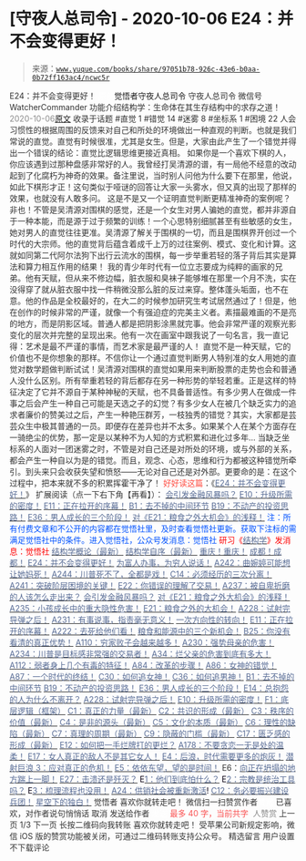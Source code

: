 # [守夜人总司令] - 2020-10-06 E24：并不会变得更好！

> 来源：[`www.yuque.com/books/share/97051b78-926c-43e6-b0aa-0b72ff163ac4/ncwc5r`](https://www.yuque.com/books/share/97051b78-926c-43e6-b0aa-0b72ff163ac4/ncwc5r)

<ne-p id="520f42f3293818f927861ebbd5b15da4_p_0" data-lake-id="520f42f3293818f927861ebbd5b15da4_p_0"><ne-text id="u1f6b3ef2" style="color: rgb(51, 51, 51);">E24：并不会变得更好！</ne-text></ne-p> <ne-p id="12e1cb55094b9359d237822eea6cc3ee" data-lake-id="12e1cb55094b9359d237822eea6cc3ee"><ne-text id="ufe9d619d" ne-fontsize="12" style="color: rgb(255, 255, 255);">原创</ne-text><ne-text id="u3e9d164b" ne-fontsize="14">觉悟者</ne-text><ne-text id="u24fc7025" ne-fontsize="14">守夜人总司令</ne-text></ne-p> <ne-p id="6c301b94d8deb4593201d0a36ffe86ac" data-lake-id="6c301b94d8deb4593201d0a36ffe86ac"><ne-text id="u364d7aa3" ne-fontsize="14" ne-bold="true" style="color: rgb(51, 51, 51);">守夜人总司令</ne-text></ne-p> <ne-p id="1f95fd74bfa2c100ccc1a63f0edb2a8f" data-lake-id="1f95fd74bfa2c100ccc1a63f0edb2a8f"><ne-text id="uc283ca68" ne-fontsize="14" style="color: rgb(51, 51, 51);">微信号</ne-text><ne-text id="u875c4ee5" ne-fontsize="14" style="color: rgb(51, 51, 51);">WatcherCommander</ne-text></ne-p> <ne-p id="67d9ff25c170532ab7810451c72aae70" data-lake-id="67d9ff25c170532ab7810451c72aae70"><ne-text id="u9aa880f0" ne-fontsize="14" style="color: rgb(51, 51, 51);">功能介绍</ne-text><ne-text id="ub88895b9" ne-fontsize="14" style="color: rgb(51, 51, 51);">结构学：生命体在其生存结构中的求存之道！</ne-text></ne-p> <ne-p id="9cb9b05f5fa102c3ffad4d1b65f21120" data-lake-id="9cb9b05f5fa102c3ffad4d1b65f21120"><ne-text id="ud3fad176" style="color: rgb(140, 140, 140);">2020-10-06</ne-text>[<ne-text id="ucd4f5fad" ne-fontsize="14">原文</ne-text>](https://mp.weixin.qq.com/s?__biz=MzAxNDk1NjI2Mw==&mid=2247485808&idx=1&sn=cf4119b1575229f8395be5c5c84af91d&chksm=9b8a2af8acfda3ee68a21e4dc93dd99ef8c9f1d83a3c783117efff23034e32bbb9893936add7&scene=27#wechat_redirect&cpage=128)</ne-p> <ne-p id="bdc78d7f27d8cfd2a4b0cca98d4e909e" data-lake-id="bdc78d7f27d8cfd2a4b0cca98d4e909e"><ne-text id="u49b1a1e9" style="color: rgb(51, 51, 51);">收录于话题</ne-text></ne-p> <ne-p id="729ce9b7f0849a1eb5cfe7e43fcc8bb7" data-lake-id="729ce9b7f0849a1eb5cfe7e43fcc8bb7"><ne-text id="u4eb918e1" style="color: rgb(51, 51, 51);">#直觉 1</ne-text></ne-p> <ne-p id="4427456a32e887647c706a5a5b244686" data-lake-id="4427456a32e887647c706a5a5b244686"><ne-text id="u3cd8aeb8" style="color: rgb(51, 51, 51);">#错觉 14</ne-text></ne-p> <ne-p id="3b39951319716f961526e5adf0f9a1c7" data-lake-id="3b39951319716f961526e5adf0f9a1c7"><ne-text id="ub9ba0e3c" style="color: rgb(51, 51, 51);">#迷雾 8</ne-text></ne-p> <ne-p id="f46f3751878777a365b6b06de193994a" data-lake-id="f46f3751878777a365b6b06de193994a"><ne-text id="uaf4320e3" style="color: rgb(51, 51, 51);">#坐标系 1</ne-text></ne-p> <ne-p id="e5d7bb7f780a76aff15760d7b7437903" data-lake-id="e5d7bb7f780a76aff15760d7b7437903"><ne-text id="u92aa5279" style="color: rgb(51, 51, 51);">#困境 22</ne-text></ne-p> <ne-p id="54b9bd4913628ecd7867e2b5e5f53004" data-lake-id="54b9bd4913628ecd7867e2b5e5f53004"><ne-text id="u32db3fc0" style="color: rgb(51, 51, 51);">人会习惯性的根据周围的反馈来对自己和所处的环境做出一种直观的判断。也就是我们常说的直觉。直觉有时候很准，尤其是女生。但是，大家由此产生了一个错觉并得出一个错误的结论：直觉比逻辑思维更接近真相。</ne-text></ne-p> <ne-p id="caace9621f02ea39e1bb7aa39318842e" data-lake-id="caace9621f02ea39e1bb7aa39318842e"><ne-text id="u6afa4694" style="color: rgb(51, 51, 51);">如果你是一个喜欢下棋的人，你应该遇到过那种盘感非常好的人。我曾经打吴清源的谱，有一局他不经意的改动起到了化腐朽为神奇的效果。备注里说，当时别人问他为什么要下在那里，他说，如此下棋形才正！这句类似于哑谜的回答让大家一头雾水，但又真的出现了那样的效果，也就没有人敢多问。</ne-text></ne-p> <ne-p id="60615863e38a32b9cc4b9cb69acd4936" data-lake-id="60615863e38a32b9cc4b9cb69acd4936"><ne-text id="u793864b5" style="color: rgb(51, 51, 51);">这是不是又一个证明直觉判断更精准神奇的案例呢？非也！不管是吴清源对围棋的感觉，还是一个女生对男人骗她的直觉，都并非源自于一种本能，而是源于过于频繁的训练！一个心思特别细腻甚至有些敏感的女生，她对男人的直觉往往更准。吴清源了解关于围棋的一切，而且是围棋界开创过一个时代的大宗师。他的直觉背后蕴含着成千上万的过往案例、模式、变化和计算。这就如同第二代阿尔法狗下出行云流水的围棋，每一步举重若轻的落子背后其实是算法和算力相互作用的结果！</ne-text></ne-p> <ne-p id="b1bd778f2f341c34928461389a2991ab" data-lake-id="b1bd778f2f341c34928461389a2991ab"><ne-text id="u134be67b" style="color: rgb(51, 51, 51);">我的青少年时代有一位立志要成为纯粹的画家的兄弟。他有天赋，但从来不修边幅，脏衣服和臭袜子能够堆在那里一个月不洗，实在没得穿了就从脏衣服中找一件稍微没那么脏的反过来穿。整体蓬头垢面，也不在意。他的作品是全校最好的，在大二的时候参加研究生考试居然通过了！但是，他在创作的时候非常的严谨，就像一个有强迫症的完美主义者。素描最难画的不是亮的地方，而是阴影区域。普通人都是把阴影涂黑就完事。他会非常严谨的观察光影变化的层次并完整的呈现出来。他有一次在画室中跟我说了一句名言，我一直记得：艺术是最不严谨的事情，而艺术家是最严谨的人！</ne-text></ne-p> <ne-p id="9c1c0ef24550248ab1a2671dae9f8e35" data-lake-id="9c1c0ef24550248ab1a2671dae9f8e35"><ne-text id="ub6ba6ab9" style="color: rgb(51, 51, 51);">直觉不是一种天赋，它的价值也不是你想象的那样。不信你让一个通过直觉判断男人特别准的女人用她的直觉对数学题做判断试试！吴清源对围棋的直觉如果用来判断股票的走势也会和普通人没什么区别。所有举重若轻的背后都存在另一种形势的举轻若重。正是这样的特征决定了它并不源自于某种神秘的天赋，也不具备普适性。有多少男人在做成一件事之后会产生一种自己可能是天选之子的幻觉？有多少女人在被几个缺乏实力的追求者廉价的赞美过之后，产生一种艳压群芳，一枝独秀的错觉？其实，大家都是芸芸众生中极其普通的一员。即便存在差异也并不太多。如果某个人在某个方面存在一骑绝尘的优势，那一定是以某种不为人知的方式积累和进化过多年…</ne-text></ne-p> <ne-p id="1a1e88462b870ee7119836e6fa42497a" data-lake-id="1a1e88462b870ee7119836e6fa42497a"><ne-text id="u1c364643" ne-bold="true" style="color: rgb(51, 51, 51);">当缺乏坐标系的人面对一团迷雾之时，不管是对自己还是对所处的环境，或与外部的关系，都会产生一种自以为是的错觉。而且，观念、心态，思维和行为都被这种错觉所牵引。到头来只会收获失望和愤怒——无论对自己还是对外部。更要命的是：在这个过程中，把本来就不多的积累挥霍干净了！</ne-text></ne-p> <ne-p id="86d87ed54cc76b6167692a9692c96bb9" data-lake-id="86d87ed54cc76b6167692a9692c96bb9"><ne-text id="ue8f0d36d" style="color: rgb(255, 76, 65);">好好读这篇</ne-text><ne-text id="ub634b44e" style="color: rgb(51, 51, 51);">：《</ne-text>[<ne-text id="u9f157d9a" style="color: rgb(87, 107, 149);">E24：并不会变得更好！</ne-text>](http://mp.weixin.qq.com/s?__biz=MzIzMDYwOTM0Mg==&mid=2247484582&idx=1&sn=3333290721eb0242b03b044bd7072b0b&chksm=e8b19c77dfc615615478711d39d1fc6d54768ee842ad2f669dd130815cca5b90ec2e964b1791&scene=21#wechat_redirect)<ne-text id="u1f58fb47" style="color: rgb(51, 51, 51);">》</ne-text></ne-p> <ne-p id="545c8652e6852b0ec8cb7b654d704937" data-lake-id="545c8652e6852b0ec8cb7b654d704937"><ne-text id="u916998ed" style="color: rgb(53, 53, 53);">扩展阅读（</ne-text><ne-text id="u0d541dfb" ne-bold="true" style="color: rgb(53, 53, 53);">点一下右下角【再看】</ne-text><ne-text id="u5ab5d3fc" style="color: rgb(53, 53, 53);">）：</ne-text></ne-p> <ne-p id="463d92c0cf92d5765e19dd0fcfb2b957" data-lake-id="463d92c0cf92d5765e19dd0fcfb2b957">[<ne-text id="u8f2591be" style="color: rgb(87, 107, 149);">会引发金融风暴吗？</ne-text>](http://mp.weixin.qq.com/s?__biz=MzIzMDYwOTM0Mg==&mid=2247484522&idx=1&sn=2c70396adcb6dc54df34052ca924aac5&chksm=e8b19cbbdfc615ad03c4de063af6eb3dcd8af5e3b20e71438206304d6b44ad150fc6d8b8e9ff&scene=21#wechat_redirect)</ne-p> <ne-p id="1170146f7ef65a24731b8fbf6f7ddf9f" data-lake-id="1170146f7ef65a24731b8fbf6f7ddf9f">[<ne-text id="u5875047d" style="color: rgb(87, 107, 149);">E10：升级所需的密度！</ne-text>](http://mp.weixin.qq.com/s?__biz=MzAxNDk1NjI2Mw==&mid=2247485337&idx=1&sn=e93780b3d10de5b467e71f326eb12838&chksm=9b8a2411acfdad07d858079223ba3eda77fe88caa8d769030eb67c15f5511fab584f8d1244ca&scene=21#wechat_redirect)</ne-p> <ne-p id="a623539e03a02f0d18e58802869bc1c7" data-lake-id="a623539e03a02f0d18e58802869bc1c7">[<ne-text id="ue82a3efb" style="color: rgb(87, 107, 149);">E11：正在拉开的序幕！</ne-text>](http://mp.weixin.qq.com/s?__biz=MzIzMDYwOTM0Mg==&mid=2247484429&idx=1&sn=279d506a3227b5ce32b3f748030b6d85&chksm=e8b19cdcdfc615cab4d71852335bf289a6cd64cec0767a6a6d5f94037774b63e03b7b0ee08d1&scene=21#wechat_redirect)</ne-p> <ne-p id="2e7272b9e1b3dce2bc1048d24919f155" data-lake-id="2e7272b9e1b3dce2bc1048d24919f155">[<ne-text id="uc7c407fe" ne-fontsize="13" style="color: rgb(87, 107, 149);">B1：去不掉的中间环节</ne-text>](http://mp.weixin.qq.com/s?__biz=MzIzMDYwOTM0Mg==&mid=2247483903&idx=1&sn=e8a21cb816d6a27d869f81463805a208&chksm=e8b1992edfc610380f54d91f9acc9844820c77ce8a5bcedb4f36372c406647f45fd2514a6a77&scene=21#wechat_redirect)</ne-p> <ne-p id="c709d863db81b6453dd08957192a2095" data-lake-id="c709d863db81b6453dd08957192a2095">[<ne-text id="u4027dd7e" ne-fontsize="13" style="color: rgb(87, 107, 149);">B19：不动产的投资思路！</ne-text>](http://mp.weixin.qq.com/s?__biz=MzIzMDYwOTM0Mg==&mid=2247484069&idx=1&sn=a13a6e590a21b27fd1356718b3a2dcd3&chksm=e8b19a74dfc613622b23c7233732cbb1d499c75f9b7ac3047cdeaee3a34eeae7d3b4871429f1&scene=21#wechat_redirect)</ne-p> <ne-p id="ef6b00886676aafde32de1f0a35d03d2" data-lake-id="ef6b00886676aafde32de1f0a35d03d2">[<ne-text id="u42badcfa" ne-fontsize="13" style="color: rgb(87, 107, 149);">E36：男人成长的三个阶段！</ne-text>](http://mp.weixin.qq.com/s?__biz=MzIzMDYwOTM0Mg==&mid=2247484322&idx=1&sn=c300d9466951d36645128c5167ca5934&chksm=e8b19b73dfc61265dde1bb437a9945db0c1d9c7fe1cbffe1feec995c9dde8a6eb99272dc86a9&scene=21#wechat_redirect)</ne-p> <ne-p id="cf8fb70dbae9be8a3d541b35f08d9668" data-lake-id="cf8fb70dbae9be8a3d541b35f08d9668">[<ne-text id="u9a0e0939" style="color: rgb(87, 107, 149);">对《E21：粮食之外大机会》的浅释！</ne-text>](http://mp.weixin.qq.com/s?__biz=MzIzMDYwOTM0Mg==&mid=2247484490&idx=1&sn=d6b0ba80383d73c2bfb33dd61bad8d51&chksm=e8b19c9bdfc6158d73d9235a78c2973b21668eebd350c2f32979b7c00cbf60772ad297245654&scene=21#wechat_redirect)</ne-p> <ne-p id="1d35447ac9aa7427214a816a77dffbc2" data-lake-id="1d35447ac9aa7427214a816a77dffbc2"><ne-text id="u4267c71b" ne-fontsize="13" ne-bold="true" style="color: rgb(0, 82, 255);">注：所有付费文章和不公开的内容都在觉悟社里，及时查看觉悟社更新。获取下注标的需满足觉悟社中的条件。进入觉悟社，公众号发消息：觉悟社</ne-text></ne-p> <ne-p id="7c03a2db166969faf05ea87834b05061" data-lake-id="7c03a2db166969faf05ea87834b05061"><ne-text id="u1de38d04" ne-fontsize="13" style="color: rgb(255, 0, 0);">研习《</ne-text>[<ne-text id="u0abd1930" ne-fontsize="13" style="color: rgb(87, 107, 149);">结构学</ne-text>](https://mp.weixin.qq.com/mp/appmsgalbum?action=getalbum&album_id=1318317199878225920&__biz=MzAxNDk1NjI2Mw==#wechat_redirect)<ne-text id="u26cfe300" ne-fontsize="13" style="color: rgb(255, 0, 0);">》发消息</ne-text><ne-text id="u9be60672" ne-fontsize="13" ne-bold="true" style="color: rgb(255, 0, 0);">：觉悟社</ne-text></ne-p>  <ne-p id="01986201f145427af4d267fa2a3d8cd7" data-lake-id="01986201f145427af4d267fa2a3d8cd7"><ne-card data-card-name="image" data-card-type="inline" id="r08VQ" ne-fontsize="13" data-event-boundary="card" style="color: rgb(53, 53, 53);"><ne-p id="5d9845239eb6875f53107948c6486d8c" data-lake-id="5d9845239eb6875f53107948c6486d8c">[<ne-text id="u1dc82178" ne-fontsize="13" style="color: rgb(87, 107, 149);">结构学概论（最新）</ne-text>](http://mp.weixin.qq.com/s?__biz=MzAxNDk1NjI2Mw==&mid=2247485167&idx=1&sn=d5e962eff4a8e9770c83bc87d19d07f3&chksm=9b8a2567acfdac7154f7a62996dca874e5d186b44f3d120dcb633760318788c42d304e325313&scene=21#wechat_redirect)</ne-p> <ne-p id="89567cb7b0191b5efa4811b92387c1fe" data-lake-id="89567cb7b0191b5efa4811b92387c1fe">[<ne-text id="u35115f3d" ne-fontsize="13" style="color: rgb(87, 107, 149);">结构学自序（最新）</ne-text>](http://mp.weixin.qq.com/s?__biz=MzAxNDk1NjI2Mw==&mid=2247485327&idx=1&sn=5a8c9a6499c84e1c3129ca7cb41e0ac7&chksm=9b8a2407acfdad112471c12c6b86e4e914116dbb6d6588fa726a72e0aafa01d9c1b9fd24a738&scene=21#wechat_redirect)</ne-p> <ne-p id="d5b779b827c4f09b78ab0ebe011a1bc1" data-lake-id="d5b779b827c4f09b78ab0ebe011a1bc1">[<ne-text id="uf72b3e0b" ne-fontsize="13" style="color: rgb(87, 107, 149);">重庆！重庆！</ne-text>](http://mp.weixin.qq.com/s?__biz=MzAxNDk1NjI2Mw==&mid=2247485354&idx=1&sn=331128611c478feede60317e963239a5&chksm=9b8a2422acfdad3448a9bcc0f9745f4367028e8a9b0a307f7c01c2690c398560a4be5e43492c&scene=21#wechat_redirect)</ne-p> <ne-p id="540c61835d2b5641938e438d534bb95f" data-lake-id="540c61835d2b5641938e438d534bb95f">[<ne-text id="u8c7b9abd" ne-fontsize="13" style="color: rgb(87, 107, 149);">成都！成都！</ne-text>](http://mp.weixin.qq.com/s?__biz=MzIzMDYwOTM0Mg==&mid=2247484576&idx=1&sn=432e1df31f0735f0c93636776e97a859&chksm=e8b19c71dfc615671c9204af66bb0ffdb622fb2545b0387734a662feaa8e8be57d3063f59c5a&scene=21#wechat_redirect)</ne-p> <ne-p id="cd708be748ca89ec7ba9e17e659773de" data-lake-id="cd708be748ca89ec7ba9e17e659773de">[<ne-text id="ud4bb0c80" ne-fontsize="13" style="color: rgb(87, 107, 149);">E24：并不会变得更好！</ne-text>](http://mp.weixin.qq.com/s?__biz=MzIzMDYwOTM0Mg==&mid=2247484582&idx=1&sn=3333290721eb0242b03b044bd7072b0b&chksm=e8b19c77dfc615615478711d39d1fc6d54768ee842ad2f669dd130815cca5b90ec2e964b1791&scene=21#wechat_redirect)</ne-p> <ne-p id="91b1a12aa49423b55b501d29531378fe" data-lake-id="91b1a12aa49423b55b501d29531378fe">[<ne-text id="u847a601f" ne-fontsize="13" style="color: rgb(87, 107, 149);">为富人办事，为穷人说话！</ne-text>](http://mp.weixin.qq.com/s?__biz=MzIzMDYwOTM0Mg==&mid=2247484462&idx=1&sn=195ebab17907fba73c69ae7a11bc40ad&chksm=e8b19cffdfc615e9b2f88327d492813afa3656859f4d67a6d831ac1cf684a54b760a8b8edcd6&scene=21#wechat_redirect)</ne-p> <ne-p id="3bf34bbc3d2b5d15ce4d2575a62d94b4" data-lake-id="3bf34bbc3d2b5d15ce4d2575a62d94b4">[<ne-text id="u7a1ab95e" ne-fontsize="13" style="color: rgb(87, 107, 149);">A242：曲婉婷可能想让她妈死！</ne-text>](http://mp.weixin.qq.com/s?__biz=MzAxNDk1NjI2Mw==&mid=2247485739&idx=1&sn=f4480ca00c2c4279952d706a5b972644&chksm=9b8a2aa3acfda3b53daaef53d36e4135f511f9b6b6e5f8dcb3343fd98456f35783d8e5a86250&scene=21#wechat_redirect)</ne-p> <ne-p id="64cf960c357485c44e616092abd83289" data-lake-id="64cf960c357485c44e616092abd83289">[<ne-text id="u578e3e3f" ne-fontsize="13" style="color: rgb(87, 107, 149);">A244：川普死不了，全都是戏！</ne-text>](http://mp.weixin.qq.com/s?__biz=MzAxNDk1NjI2Mw==&mid=2247485760&idx=1&sn=6cd73cb6d2bcecb05748f25ebc9e028e&chksm=9b8a2ac8acfda3de495d352796bcb7836d47710a9ad9e080833ef7c62c9190debd917cef7283&scene=21#wechat_redirect)</ne-p> <ne-p id="b641e08a79c5516f2bdb8775cea5b756" data-lake-id="b641e08a79c5516f2bdb8775cea5b756">[<ne-text id="u59e3d526" ne-fontsize="13" style="color: rgb(87, 107, 149);">C14：必须经历的三次分离！</ne-text>](http://mp.weixin.qq.com/s?__biz=MzIzMDYwOTM0Mg==&mid=2247484570&idx=1&sn=8b703e78588f205a2d30ed92965ca02b&chksm=e8b19c4bdfc6155d0c23c600f072529d99023d0ea49f5e7364a1112f6ac9ff3285c0e7ef7ccb&scene=21#wechat_redirect)</ne-p> <ne-p id="9dfa0600b376d79159ee92b68621107e" data-lake-id="9dfa0600b376d79159ee92b68621107e">[<ne-text id="u466e121f" ne-fontsize="13" style="color: rgb(87, 107, 149);">A241：突破阶层困境的关键！</ne-text>](http://mp.weixin.qq.com/s?__biz=MzIzMDYwOTM0Mg==&mid=2247484564&idx=1&sn=f0b315ebde4f1c2c51c1bbf64135afe2&chksm=e8b19c45dfc615533e9189fa534978b92703b307868f9a2377305229616ea6d5b8ff31a5d434&scene=21#wechat_redirect)</ne-p> <ne-p id="de4bc645dbed2cc41682793a59e8289f" data-lake-id="de4bc645dbed2cc41682793a59e8289f">[<ne-text id="ud2157599" ne-fontsize="13" style="color: rgb(87, 107, 149);">E22：你错误的理解了交易！</ne-text>](http://mp.weixin.qq.com/s?__biz=MzIzMDYwOTM0Mg==&mid=2247484534&idx=1&sn=4da3b80744c11ff93a064a7a2d4b7c06&chksm=e8b19ca7dfc615b18eaa929a98f58a9ff6f4b63436cfa078a3157f29d854f17c571baf2de47d&scene=21#wechat_redirect)</ne-p> <ne-p id="83c4e2a66f2f2234075859b7cb420d36" data-lake-id="83c4e2a66f2f2234075859b7cb420d36">[<ne-text id="uebdc6532" ne-fontsize="13" style="color: rgb(87, 107, 149);">A237：被自卑折磨的人该怎么走出来？</ne-text>](http://mp.weixin.qq.com/s?__biz=MzIzMDYwOTM0Mg==&mid=2247484529&idx=1&sn=5cda6fa381314ad6f7a35ab99e1371eb&chksm=e8b19ca0dfc615b689e2d9bb82ff6a52ad758063a1994d668cd4b86d62f7eb69d75dcf203381&scene=21#wechat_redirect)</ne-p> <ne-p id="a68db5ece697868feeb828fc9d60feb4" data-lake-id="a68db5ece697868feeb828fc9d60feb4">[<ne-text id="u5d4ba829" ne-fontsize="13" style="color: rgb(87, 107, 149);">会引发金融风暴吗？</ne-text>](http://mp.weixin.qq.com/s?__biz=MzIzMDYwOTM0Mg==&mid=2247484522&idx=1&sn=2c70396adcb6dc54df34052ca924aac5&chksm=e8b19cbbdfc615ad03c4de063af6eb3dcd8af5e3b20e71438206304d6b44ad150fc6d8b8e9ff&scene=21#wechat_redirect)</ne-p> <ne-p id="94843b4b269b7844c0d1f202d21cdd1d" data-lake-id="94843b4b269b7844c0d1f202d21cdd1d">[<ne-text id="uc29e8001" ne-fontsize="13" style="color: rgb(87, 107, 149);">对《E21：粮食之外大机会》的浅释！</ne-text>](http://mp.weixin.qq.com/s?__biz=MzIzMDYwOTM0Mg==&mid=2247484490&idx=1&sn=d6b0ba80383d73c2bfb33dd61bad8d51&chksm=e8b19c9bdfc6158d73d9235a78c2973b21668eebd350c2f32979b7c00cbf60772ad297245654&scene=21#wechat_redirect)</ne-p> <ne-p id="940feea22cce5484349fc02727b34ea5" data-lake-id="940feea22cce5484349fc02727b34ea5">[<ne-text id="u76c43196" ne-fontsize="13" style="color: rgb(87, 107, 149);">A235：小孩成长中的重大隐性危害！</ne-text>](http://mp.weixin.qq.com/s?__biz=MzIzMDYwOTM0Mg==&mid=2247484498&idx=1&sn=29d5df90e1621a833a1b091917d398c5&chksm=e8b19c83dfc61595ea43aa681ecf86e291392deeec080e32ab21cbacdd044c99e0d9ba86591e&scene=21#wechat_redirect)</ne-p> <ne-p id="c2da68b7232517ef50b2f3506776fcc9" data-lake-id="c2da68b7232517ef50b2f3506776fcc9">[<ne-text id="u3644cffb" ne-fontsize="13" style="color: rgb(87, 107, 149);">E21：粮食之外的大机会！</ne-text>](http://mp.weixin.qq.com/s?__biz=MzIzMDYwOTM0Mg==&mid=2247484467&idx=1&sn=3e55978f301000a127810e175ff62431&chksm=e8b19ce2dfc615f43cf8c3132fde8ff0b62438e3f2c48fc87d1e74e56cf796e6a81cbf6095d1&scene=21#wechat_redirect)</ne-p> <ne-p id="5b9fcefb32027efd51b0beb4945a18d1" data-lake-id="5b9fcefb32027efd51b0beb4945a18d1">[<ne-text id="ua5695713" ne-fontsize="13" style="color: rgb(87, 107, 149);">A228：试射完导弹之后！</ne-text>](http://mp.weixin.qq.com/s?__biz=MzIzMDYwOTM0Mg==&mid=2247484457&idx=1&sn=df8df33971702f91b753ae45f52d165d&chksm=e8b19cf8dfc615ee367c487e82b8450dd723dd5255b789337b8bde92a1f8405e3d71269f34ae&scene=21#wechat_redirect)</ne-p> <ne-p id="bd0a0afff39be2f247e4e8b36f17dd89" data-lake-id="bd0a0afff39be2f247e4e8b36f17dd89">[<ne-text id="u07b26ddd" ne-fontsize="13" style="color: rgb(87, 107, 149);">A231：有事说事，指责毫无意义！</ne-text>](http://mp.weixin.qq.com/s?__biz=MzIzMDYwOTM0Mg==&mid=2247484483&idx=1&sn=563e29b04d986b855a5c3cad9a064195&chksm=e8b19c92dfc6158480ab4ccc35756962aa5bbb1200e677347ada97e165eb500fd0dccb464278&scene=21#wechat_redirect)</ne-p> <ne-p id="fd94e574e47dfee985aadcfd7d32dd44" data-lake-id="fd94e574e47dfee985aadcfd7d32dd44">[<ne-text id="u19aff812" ne-fontsize="13" style="color: rgb(87, 107, 149);">一次方向性的转向！</ne-text>](http://mp.weixin.qq.com/s?__biz=MzIzMDYwOTM0Mg==&mid=2247484426&idx=1&sn=430ba9a2f1537848dc2ca35f44877633&chksm=e8b19cdbdfc615cdf516be63ce9647608d13cfc5edb93e248227b651264b71a4c3ef40af6469&scene=21#wechat_redirect)</ne-p> <ne-p id="412acdcf178bc33af97ca8039d3caff7" data-lake-id="412acdcf178bc33af97ca8039d3caff7">[<ne-text id="ua7394edb" ne-fontsize="13" style="color: rgb(87, 107, 149);">E11：正在拉开的序幕！</ne-text>](http://mp.weixin.qq.com/s?__biz=MzIzMDYwOTM0Mg==&mid=2247484429&idx=1&sn=279d506a3227b5ce32b3f748030b6d85&chksm=e8b19cdcdfc615cab4d71852335bf289a6cd64cec0767a6a6d5f94037774b63e03b7b0ee08d1&scene=21#wechat_redirect)</ne-p> <ne-p id="34091e94eb0442893c924742e7276257" data-lake-id="34091e94eb0442893c924742e7276257">[<ne-text id="u2e3592fb" ne-fontsize="13" style="color: rgb(87, 107, 149);">A222：去死给他们看！</ne-text>](http://mp.weixin.qq.com/s?__biz=MzIzMDYwOTM0Mg==&mid=2247484441&idx=1&sn=1615709251d7bb034c73ecce3e4c14c5&chksm=e8b19cc8dfc615ded11c69f5d87f331891afe58bb6a1ac4d18908e7056fdc2ca7deb28a02ffa&scene=21#wechat_redirect)</ne-p> <ne-p id="807926fa8ea1a59a5d30431db446db6a" data-lake-id="807926fa8ea1a59a5d30431db446db6a">[<ne-text id="u22086181" ne-fontsize="13" style="color: rgb(87, 107, 149);">粮食和能源中的三个新机会！</ne-text>](http://mp.weixin.qq.com/s?__biz=MzIzMDYwOTM0Mg==&mid=2247484415&idx=1&sn=ef3626b963e5b45dec87912463a8603e&chksm=e8b19b2edfc6123828d2919701fcc05f05fc035bc55ce0c6e8440475b4884683c024235823db&scene=21#wechat_redirect)</ne-p> <ne-p id="c635a4306ebcf516648d28d130d96015" data-lake-id="c635a4306ebcf516648d28d130d96015">[<ne-text id="uae4b7ae6" ne-fontsize="13" style="color: rgb(87, 107, 149);">B25：你没有看清的真正优势！</ne-text>](http://mp.weixin.qq.com/s?__biz=MzIzMDYwOTM0Mg==&mid=2247484397&idx=1&sn=27132ec1912c70e752f7869429505a80&chksm=e8b19b3cdfc6122a7731db9eb66341a9909e9d973b25a6e228a62e7f360c1f0eff906591ed04&scene=21#wechat_redirect)</ne-p> <ne-p id="435578c3ab9203783ac3f96400ba9257" data-lake-id="435578c3ab9203783ac3f96400ba9257">[<ne-text id="ud2bbf54e" ne-fontsize="13" style="color: rgb(87, 107, 149);">A110：穷家败子会越来越多！</ne-text>](http://mp.weixin.qq.com/s?__biz=MzAxNDk1NjI2Mw==&mid=2247484897&idx=1&sn=84e1c8a85eb385c04f400095d47d55eb&chksm=9b8a2669acfdaf7f7a431a12c057023ae123aaa855b0f9d48a98c21eae27788632beb60765c9&scene=21#wechat_redirect)</ne-p> <ne-p id="86e1272a7170a62a79201599fad9a7a0" data-lake-id="86e1272a7170a62a79201599fad9a7a0">[<ne-text id="u5e4107d3" ne-fontsize="13" style="color: rgb(87, 107, 149);">A230：强势母亲的危害！</ne-text>](http://mp.weixin.qq.com/s?__biz=MzAxNDk1NjI2Mw==&mid=2247485580&idx=1&sn=2cc3edbadc35fe694b34e553e609e93f&chksm=9b8a2b04acfda21277dcce494459ecb73b606a954a7e020e03498408591b33bead008575f0f7&scene=21#wechat_redirect)</ne-p> <ne-p id="a662b6210be1553f7b56f4eca962ebbb" data-lake-id="a662b6210be1553f7b56f4eca962ebbb">[<ne-text id="u6bb23ad9" ne-fontsize="13" style="color: rgb(87, 107, 149);">A234：川普是目标感非常强的交易者！</ne-text>](http://mp.weixin.qq.com/s?__biz=MzAxNDk1NjI2Mw==&mid=2247485608&idx=1&sn=057b67c8598ed8c182cbd27b048bb43a&chksm=9b8a2b20acfda2364c5788396766d79261e91c64949349d9a398b69e85f64dcbf357125dc14b&scene=21#wechat_redirect)</ne-p> <ne-p id="e518b75ffe50f6d42ebf9936f8526d25" data-lake-id="e518b75ffe50f6d42ebf9936f8526d25">[<ne-text id="u7851047c" ne-fontsize="13" style="color: rgb(87, 107, 149);">A34：烂父亲的危害到底有多大！</ne-text>](http://mp.weixin.qq.com/s?__biz=MzIzMDYwOTM0Mg==&mid=2247483986&idx=1&sn=984fbf5e696f7a3f34f25dcf93037cea&chksm=e8b19a83dfc61395d629a54503920505c42a73a62b9e72308ed4ea0d66c509ca66a1a3138ea5&scene=21#wechat_redirect)</ne-p> <ne-p id="6eb26093cf2666314b26ec979992c0e1" data-lake-id="6eb26093cf2666314b26ec979992c0e1">[<ne-text id="u2b56fa3a" ne-fontsize="13" style="color: rgb(87, 107, 149);">A112：弱者身上几个有毒的特征！</ne-text>](http://mp.weixin.qq.com/s?__biz=MzAxNDk1NjI2Mw==&mid=2247484903&idx=1&sn=609b7c81f10207eea8bcccbe35aa61b6&chksm=9b8a266facfdaf790a328ee9eca9d05f95ce939b69b2e4c1fcaacd63470bd79c44d03caeb00c&scene=21#wechat_redirect)</ne-p> <ne-p id="c6a7278a2db3620bfdd35bbc9113c4d3" data-lake-id="c6a7278a2db3620bfdd35bbc9113c4d3">[<ne-text id="u5fddb78e" ne-fontsize="13" style="color: rgb(87, 107, 149);">A84：改革的步骤！</ne-text>](http://mp.weixin.qq.com/s?__biz=MzIzMDYwOTM0Mg==&mid=2247484098&idx=1&sn=8a28fd5dce47b485ed38e4f3cfdb7d05&chksm=e8b19a13dfc61305fde13511d297aa1d6b59184825c7998f338e7d5f36742e3c06c717d78fe8&scene=21#wechat_redirect)</ne-p> <ne-p id="784595f9b99706144b6617a52855a072" data-lake-id="784595f9b99706144b6617a52855a072">[<ne-text id="u5f9f45ab" ne-fontsize="13" style="color: rgb(87, 107, 149);">A86：女神的错觉！</ne-text>](http://mp.weixin.qq.com/s?__biz=MzAxNDk1NjI2Mw==&mid=2247484733&idx=1&sn=fab22e8ab3f80b78dab3d4e2e2716bfb&chksm=9b8a26b5acfdafa374df83506e5086a573169362877918977c08490b4e9747c45c99d1266e7f&scene=21#wechat_redirect)</ne-p> <ne-p id="f1091e2b6f160aa3dfb32ab6c71a43c4" data-lake-id="f1091e2b6f160aa3dfb32ab6c71a43c4">[<ne-text id="u3d68a46c" ne-fontsize="13" style="color: rgb(87, 107, 149);">A87：一个时代的终结！</ne-text>](http://mp.weixin.qq.com/s?__biz=MzIzMDYwOTM0Mg==&mid=2247484102&idx=1&sn=c0572fe89409ac0ef2d1468b8f81f130&chksm=e8b19a17dfc6130119eacf0492c237b5173f6f9c13265a36d7919e3132228f8c2d3306863c08&scene=21#wechat_redirect)</ne-p> <ne-p id="a237f2d235ae52f012368c15e0d45777" data-lake-id="a237f2d235ae52f012368c15e0d45777">[<ne-text id="u914dda38" ne-fontsize="13" style="color: rgb(87, 107, 149);">C30：如何追女神！</ne-text>](http://mp.weixin.qq.com/s?__biz=MzAxNDk1NjI2Mw==&mid=2247484588&idx=1&sn=de5c95495cc04bcfe8644c3c2bc025c3&chksm=9b8a2724acfdae3286a142c2de506a7494e2d7aa50c990c0e159cedab07b5287040f286dfac6&scene=21#wechat_redirect)</ne-p> <ne-p id="cd316a08449378ad65f6dd9ed631e7ac" data-lake-id="cd316a08449378ad65f6dd9ed631e7ac">[<ne-text id="u1d15fb23" ne-fontsize="13" style="color: rgb(87, 107, 149);">C36：如何追男神！</ne-text>](http://mp.weixin.qq.com/s?__biz=MzAxNDk1NjI2Mw==&mid=2247485234&idx=1&sn=3a3659e6648263013c662bb25ff35795&chksm=9b8a24baacfdadace5d8fa147798a3e18e84b07e4f8761b0f7137b9811a42425b869336013db&scene=21#wechat_redirect)</ne-p> <ne-p id="5fa1a7795fa10b22ec389bdad2c92977" data-lake-id="5fa1a7795fa10b22ec389bdad2c92977">[<ne-text id="ueba157fd" ne-fontsize="13" style="color: rgb(87, 107, 149);">B1：去不掉的中间环节</ne-text>](http://mp.weixin.qq.com/s?__biz=MzIzMDYwOTM0Mg==&mid=2247483903&idx=1&sn=e8a21cb816d6a27d869f81463805a208&chksm=e8b1992edfc610380f54d91f9acc9844820c77ce8a5bcedb4f36372c406647f45fd2514a6a77&scene=21#wechat_redirect)</ne-p> <ne-p id="310747f1b479d1bbd70ec486ed853544" data-lake-id="310747f1b479d1bbd70ec486ed853544">[<ne-text id="u906fc100" ne-fontsize="13" style="color: rgb(87, 107, 149);">B19：不动产的投资思路！</ne-text>](http://mp.weixin.qq.com/s?__biz=MzIzMDYwOTM0Mg==&mid=2247484069&idx=1&sn=a13a6e590a21b27fd1356718b3a2dcd3&chksm=e8b19a74dfc613622b23c7233732cbb1d499c75f9b7ac3047cdeaee3a34eeae7d3b4871429f1&scene=21#wechat_redirect)</ne-p> <ne-p id="a09e67efbc44e7d17906a7074a70da47" data-lake-id="a09e67efbc44e7d17906a7074a70da47">[<ne-text id="u69923d00" ne-fontsize="13" style="color: rgb(87, 107, 149);">E36：男人成长的三个阶段！</ne-text>](http://mp.weixin.qq.com/s?__biz=MzIzMDYwOTM0Mg==&mid=2247484322&idx=1&sn=c300d9466951d36645128c5167ca5934&chksm=e8b19b73dfc61265dde1bb437a9945db0c1d9c7fe1cbffe1feec995c9dde8a6eb99272dc86a9&scene=21#wechat_redirect)</ne-p> <ne-p id="f45c7523dad6bcb3f94e9bcd51236ff1" data-lake-id="f45c7523dad6bcb3f94e9bcd51236ff1">[<ne-text id="u1004780f" ne-fontsize="13" style="color: rgb(87, 107, 149);">E14：总抱怨的人为什么不离开？</ne-text>](http://mp.weixin.qq.com/s?__biz=MzIzMDYwOTM0Mg==&mid=2247484341&idx=1&sn=c266eb0136273f0b1219e0fd659daafc&chksm=e8b19b64dfc61272f157e1e17a76b2e83c6fd62a1beb78d60ea73a65463109b428cd9dd6ce7a&scene=21#wechat_redirect)</ne-p> <ne-p id="8773bb1ca1bf2ff1610d40e0e1066be2" data-lake-id="8773bb1ca1bf2ff1610d40e0e1066be2">[<ne-text id="u6225ca06" ne-fontsize="13" style="color: rgb(87, 107, 149);">A228：试射完导弹之后！</ne-text>](http://mp.weixin.qq.com/s?__biz=MzIzMDYwOTM0Mg==&mid=2247484457&idx=1&sn=df8df33971702f91b753ae45f52d165d&chksm=e8b19cf8dfc615ee367c487e82b8450dd723dd5255b789337b8bde92a1f8405e3d71269f34ae&scene=21#wechat_redirect)</ne-p> <ne-p id="8f3f9aa854c506ef852d2101e67a0f3c" data-lake-id="8f3f9aa854c506ef852d2101e67a0f3c">[<ne-text id="u8963e3be" ne-fontsize="13" style="color: rgb(87, 107, 149);">E10：升级所需的密度！</ne-text>](http://mp.weixin.qq.com/s?__biz=MzAxNDk1NjI2Mw==&mid=2247485337&idx=1&sn=e93780b3d10de5b467e71f326eb12838&chksm=9b8a2411acfdad07d858079223ba3eda77fe88caa8d769030eb67c15f5511fab584f8d1244ca&scene=21#wechat_redirect)</ne-p> <ne-p id="89e25cfcdfe26e712ea39486d93759b5" data-lake-id="89e25cfcdfe26e712ea39486d93759b5">[<ne-text id="uf8f1c95c" ne-fontsize="13" style="color: rgb(87, 107, 149);">F1：底层逻辑（框架）</ne-text>](http://mp.weixin.qq.com/s?__biz=MzAxNDk1NjI2Mw==&mid=2247485072&idx=1&sn=83d919c9e3bf71d25978a97c8d4c8aa6&chksm=9b8a2518acfdac0ea8a0f84382cc7c0a26d1ac3664d76c6365aee67ac4ebcac1bf280c060249&scene=21#wechat_redirect)</ne-p> <ne-p id="9983fd6c5d51c95d956d4800ab7331ea" data-lake-id="9983fd6c5d51c95d956d4800ab7331ea">[<ne-text id="u67233bdc" ne-fontsize="13" style="color: rgb(87, 107, 149);">C1：真正的力量（最新）</ne-text>](http://mp.weixin.qq.com/s?__biz=MzAxNDk1NjI2Mw==&mid=2247485209&idx=1&sn=d7b335d2c9632363c72de85ce7834b3e&chksm=9b8a2491acfdad87ae308d74534ec4def57980a2b1db88ffe56ac03e4d76ea55e7eab2343097&scene=21#wechat_redirect)</ne-p> <ne-p id="d6e44a45f3bc882703e7af43141882e5" data-lake-id="d6e44a45f3bc882703e7af43141882e5">[<ne-text id="uf3c1b0c4" ne-fontsize="13" style="color: rgb(87, 107, 149);">C2：共识的形成（最新）</ne-text>](http://mp.weixin.qq.com/s?__biz=MzAxNDk1NjI2Mw==&mid=2247485384&idx=1&sn=aa308c97231cc609a153084476d641b9&chksm=9b8a2440acfdad568804216b9029604de6eb9b459260c16c18ea48de0d1bbf58feb601676e82&scene=21#wechat_redirect)</ne-p> <ne-p id="fa5b785c6985addcf6e60ef2b711a6f3" data-lake-id="fa5b785c6985addcf6e60ef2b711a6f3">[<ne-text id="u9efb72c9" ne-fontsize="13" style="color: rgb(87, 107, 149);">C3：秩序的价值（最新）</ne-text>](http://mp.weixin.qq.com/s?__biz=MzAxNDk1NjI2Mw==&mid=2247485403&idx=1&sn=c9688c8d575a24618938330c4c315a0e&chksm=9b8a2453acfdad45063e46b8cdb4c0cfcb95a2b39aecda10a95f9f2082a6f10c606993b426eb&scene=21#wechat_redirect)</ne-p> <ne-p id="732f6a9a21bab5bc10549e1c2b217228" data-lake-id="732f6a9a21bab5bc10549e1c2b217228">[<ne-text id="u75f2d705" ne-fontsize="13" style="color: rgb(87, 107, 149);">C4：是非的源头（最新）</ne-text>](http://mp.weixin.qq.com/s?__biz=MzAxNDk1NjI2Mw==&mid=2247485283&idx=1&sn=4f6374be824ea0fb148517f63cae7a95&chksm=9b8a24ebacfdadfd9bb865954cfc7b9621c1450b4c258506347b2201a04c6057c4119a1a0820&scene=21#wechat_redirect)</ne-p> <ne-p id="55e9d15080e59b28a3b79ba1a1c567dd" data-lake-id="55e9d15080e59b28a3b79ba1a1c567dd">[<ne-text id="ua050cc66" ne-fontsize="13" style="color: rgb(87, 107, 149);">C5：文化的本质（最新）</ne-text>](http://mp.weixin.qq.com/s?__biz=MzAxNDk1NjI2Mw==&mid=2247485176&idx=1&sn=edd2d2664617b856f73da27471529eb6&chksm=9b8a2570acfdac66a9ad0160a17afd9e23a687bc0be9b7517602aaf3fa126c5d785bcead0da7&scene=21#wechat_redirect)</ne-p> <ne-p id="34c76618f7876ff26b8d1c473e1d4554" data-lake-id="34c76618f7876ff26b8d1c473e1d4554">[<ne-text id="ube66d5a5" ne-fontsize="13" style="color: rgb(87, 107, 149);">C6：理性的缺陷（最新）</ne-text>](http://mp.weixin.qq.com/s?__biz=MzAxNDk1NjI2Mw==&mid=2247485088&idx=1&sn=dc240d68dabbc3fbaa9897c63128e439&chksm=9b8a2528acfdac3e2ed7d1fff93035fb458ffdde98085ac6cfcd64bd53c9b8492733341b88ca&scene=21#wechat_redirect)</ne-p> <ne-p id="5e60f90deae87ae88342d8448ffb39bf" data-lake-id="5e60f90deae87ae88342d8448ffb39bf">[<ne-text id="ubc89c68c" ne-fontsize="13" style="color: rgb(87, 107, 149);">C7：真理的周期（最新）</ne-text>](http://mp.weixin.qq.com/s?__biz=MzAxNDk1NjI2Mw==&mid=2247485125&idx=1&sn=724eac40812de46a36c36a423d100223&chksm=9b8a254dacfdac5b81e40465e73885bad2944e5115cd3c3fd5564b139fff62d8d15465bdc614&scene=21#wechat_redirect)</ne-p> <ne-p id="926ebd0a7253f6da298a9c3cc551e082" data-lake-id="926ebd0a7253f6da298a9c3cc551e082">[<ne-text id="u454d1115" ne-fontsize="13" style="color: rgb(87, 107, 149);">C9：隐蔽的门槛（最新）</ne-text>](http://mp.weixin.qq.com/s?__biz=MzAxNDk1NjI2Mw==&mid=2247485348&idx=1&sn=ff97eada6a187dc249bda43b3b1b6322&chksm=9b8a242cacfdad3a56345ecbfec34c4b29ae50e2c9b8b8e59e501c899390f434f72ae3d6ad87&scene=21#wechat_redirect)</ne-p> <ne-p id="4aa8e3db57d7a6629a93eb633845fd3e" data-lake-id="4aa8e3db57d7a6629a93eb633845fd3e">[<ne-text id="u6e65002f" ne-fontsize="13" style="color: rgb(87, 107, 149);">C17：匮乏感的形成（最新）</ne-text>](http://mp.weixin.qq.com/s?__biz=MzAxNDk1NjI2Mw==&mid=2247485308&idx=1&sn=8e74bfdbda23fb78a502fd60d45f29ef&chksm=9b8a24f4acfdade2b302355ea435f49770e221a7e015a1821f985905faabfa7e2941d6c8d14b&scene=21#wechat_redirect)</ne-p> <ne-p id="3d59a155e2b48c5fda398dfb0a62328b" data-lake-id="3d59a155e2b48c5fda398dfb0a62328b">[<ne-text id="u3d1f388a" ne-fontsize="13" style="color: rgb(87, 107, 149);">E12：如何把一手烂牌打的更烂？</ne-text>](http://mp.weixin.qq.com/s?__biz=MzAxNDk1NjI2Mw==&mid=2247485371&idx=1&sn=8e848c21bdb42dbe2fb102617241b981&chksm=9b8a2433acfdad2560f3ff6bc23e4d9cee1b3ebd3e51aa48fa2b97224fe3303853cd6c664ee1&scene=21#wechat_redirect)</ne-p> <ne-p id="8694f7a8261c7383601423f50a0fd582" data-lake-id="8694f7a8261c7383601423f50a0fd582">[<ne-text id="ub9556c46" ne-fontsize="13" style="color: rgb(87, 107, 149);">A178：不要贪恋一无是处的温柔！</ne-text>](http://mp.weixin.qq.com/s?__biz=MzAxNDk1NjI2Mw==&mid=2247485259&idx=1&sn=c46eb58cf71fc316608279b1e10828b8&chksm=9b8a24c3acfdadd57781ee9631cc06ed50551cc15141d155f54fa20dcf69c653825673104680&scene=21#wechat_redirect)</ne-p> <ne-p id="5f160b6c9daea316bc67e8b3a72616d3" data-lake-id="5f160b6c9daea316bc67e8b3a72616d3">[<ne-text id="u47a76d2c" ne-fontsize="13" style="color: rgb(87, 107, 149);">E17：女人真正的敌人不是其它女人！</ne-text>](http://mp.weixin.qq.com/s?__biz=MzAxNDk1NjI2Mw==&mid=2247485246&idx=1&sn=e0a9e2bac3f9bc5122895e854b7d597a&chksm=9b8a24b6acfdada017380e476dc7faaf80b57b95b2bb8eb7b8ab61d0b04f5dd46850f7af81e3&scene=21#wechat_redirect)</ne-p> <ne-p id="905a7203253f5559ff956d5ffee47a5f" data-lake-id="905a7203253f5559ff956d5ffee47a5f">[<ne-text id="uc2a5a223" ne-fontsize="13" style="color: rgb(87, 107, 149);">E4：后浪，时代需要更多的炮灰！</ne-text>](http://mp.weixin.qq.com/s?__biz=MzAxNDk1NjI2Mw==&mid=2247485174&idx=1&sn=e3a702db58f3c2ec0d06b89f8435c73a&chksm=9b8a257eacfdac680d37903d2d05385f5c9401c189321cc109c96b1063e9753c8498d1553f72&scene=21#wechat_redirect)</ne-p> <ne-p id="422309196d05b03c499a147726bfff88" data-lake-id="422309196d05b03c499a147726bfff88">[<ne-text id="u4ed2a67a" ne-fontsize="13" style="color: rgb(87, 107, 149);">潜射巨浪 3：应对真正的危机！</ne-text>](http://mp.weixin.qq.com/s?__biz=MzAxNDk1NjI2Mw==&mid=2247485199&idx=1&sn=aba0a12dad3ec2d04e267645968b7cb1&chksm=9b8a2487acfdad910b880c358c1f6754e5ba01eb7eadfe70b45c2d1c9ec161d20151df4b1f2e&scene=21#wechat_redirect)</ne-p> <ne-p id="c9660bdc3a7d91f69fad657304c5627b" data-lake-id="c9660bdc3a7d91f69fad657304c5627b">[<ne-text id="u2853a911" ne-fontsize="13" style="color: rgb(87, 107, 149);">E5：依依东望，望的是时间！</ne-text>](http://mp.weixin.qq.com/s?__biz=MzIzMDYwOTM0Mg==&mid=2247483860&idx=1&sn=b5b01ae82ff764ce2806251e3f2a809f&chksm=e8b19905dfc61013607735eb7782299c9a4d7a39a8b15a7b46182ef20eda3ffe9f6ed6337e1f&scene=21#wechat_redirect)</ne-p> <ne-p id="37b96288605a4721d425dcdc215714db" data-lake-id="37b96288605a4721d425dcdc215714db"><ne-text id="u97123417" ne-fontsize="13" style="color: rgb(53, 53, 53);">E6：</ne-text>[<ne-text id="u158b3d23" ne-fontsize="13" style="color: rgb(87, 107, 149);">向正在坍塌的地方踹上一脚！</ne-text>](http://mp.weixin.qq.com/s?__biz=MzAxNDk1NjI2Mw==&mid=2247483789&idx=1&sn=5e44b7b524c3dc4bb7705f49ed0a44a3&chksm=9b8a2205acfdab139e4b1d44ef6702b09c9fbf79505340205d13fbdaa33207a997f54bee0e97&scene=21#wechat_redirect)</ne-p> <ne-p id="83b8d25973057a2be10a5e05957c64f4" data-lake-id="83b8d25973057a2be10a5e05957c64f4">[<ne-text id="u7be1b537" ne-fontsize="13" style="color: rgb(87, 107, 149);">E27：击溃还是歼灭？</ne-text>](http://mp.weixin.qq.com/s?__biz=MzAxNDk1NjI2Mw==&mid=2247485068&idx=1&sn=2b373ea4eefcf1b09885327f1a71579c&chksm=9b8a2504acfdac128793e9562414dc6898813182021afefdb73c3ea788e0a998af0ed02fe173&scene=21#wechat_redirect)</ne-p> <ne-p id="718f163343c04c20c5489c8875792f5b" data-lake-id="718f163343c04c20c5489c8875792f5b"><ne-text id="uae80d9f2" ne-fontsize="13" style="color: rgb(11, 1, 20);">E</ne-text>[<ne-text id="u0b7a2866" ne-fontsize="13" style="color: rgb(87, 107, 149);">1：他们到底怕什么？</ne-text>](http://mp.weixin.qq.com/s?__biz=MzAxNDk1NjI2Mw==&mid=2247483898&idx=1&sn=1b0a50386e9e89d2750dec717236f0aa&chksm=9b8a2272acfdab64235b35ee5e91b8cac6172144207251636e1345fc570aa1601f59eff7f442&scene=21#wechat_redirect)</ne-p> <ne-p id="e5edc9765cb6e1940dbdff92dd232917" data-lake-id="e5edc9765cb6e1940dbdff92dd232917"><ne-text id="uf5131d65" ne-fontsize="13" style="color: rgb(11, 1, 20);">E</ne-text>[<ne-text id="u0d574b48" ne-fontsize="13" style="color: rgb(87, 107, 149);">2：宗教是统治工具吗？</ne-text>](http://mp.weixin.qq.com/s?__biz=MzAxNDk1NjI2Mw==&mid=2247483901&idx=1&sn=f5d9f8c7bd84370c79adae921351e813&chksm=9b8a2275acfdab63fde093d76ff82e01d0e2fd43ea675f77fd17fd51a15873d4d10499f5338d&scene=21#wechat_redirect)</ne-p> <ne-p id="239853a80e8a16a2887b066b8e2d5287" data-lake-id="239853a80e8a16a2887b066b8e2d5287"><ne-text id="ucfb3531e" ne-fontsize="13" style="color: rgb(11, 1, 20);">E</ne-text>[<ne-text id="u5ba42e38" ne-fontsize="13" style="color: rgb(87, 107, 149);">3：梳理流程也没用！</ne-text>](http://mp.weixin.qq.com/s?__biz=MzAxNDk1NjI2Mw==&mid=2247483989&idx=1&sn=ee70dacfd980f041379d91ae947ece44&chksm=9b8a21ddacfda8cb28bf62d6f53531e8a8ebce2de96396e50ec7e7e144fffe502ec6faee3415&scene=21#wechat_redirect)</ne-p> <ne-p id="3a58d5ebdfc4f90e3d5ec5d4efc5f7b2" data-lake-id="3a58d5ebdfc4f90e3d5ec5d4efc5f7b2">[<ne-text id="u602053f6" ne-fontsize="13" style="color: rgb(87, 107, 149);">A24：供销社会被重新激活</ne-text>](http://mp.weixin.qq.com/s?__biz=MzAxNDk1NjI2Mw==&mid=2247484249&idx=1&sn=b8af24c3440b291292b1ed4eddfcfaec&chksm=9b8a20d1acfda9c79045cf72415a403a655fcbcc03483c9b2970fd289e28f7c18a998142039c&scene=21#wechat_redirect)<ne-text id="ud987f384" ne-fontsize="13" style="color: rgb(11, 1, 20);">!</ne-text></ne-p> <ne-p id="c647a7f25090fd2a1913c8d6f6333031" data-lake-id="c647a7f25090fd2a1913c8d6f6333031">[<ne-text id="u4d743c04" ne-fontsize="13" style="color: rgb(87, 107, 149);">C12：务必要振兴建设兵团！</ne-text>](http://mp.weixin.qq.com/s?__biz=MzAxNDk1NjI2Mw==&mid=2247484193&idx=1&sn=88c86597191d0c97a411f9ea6f7b7c5d&chksm=9b8a20a9acfda9bfae819e8e42531fe6d523dd244ef0fc0c0787ab812540108c181f7ec2ffa9&scene=21#wechat_redirect)</ne-p> <ne-p id="5ecd99ccd57f624a23aa80b2a1dfb469" data-lake-id="5ecd99ccd57f624a23aa80b2a1dfb469">[<ne-text id="u43390946" ne-fontsize="13" style="color: rgb(87, 107, 149);">星空下的独白！</ne-text>](http://mp.weixin.qq.com/s?__biz=MzAxNDk1NjI2Mw==&mid=2247484550&idx=1&sn=fa82f3305cc05c03bebea3852dd822b6&chksm=9b8a270eacfdae181964706c9ba3ccde2a315f3f6e21011f6296b060e0e14384ad0485da97f9&scene=21#wechat_redirect)</ne-p> <ne-p id="f5598510d9793b897f52241b58d448d9" data-lake-id="f5598510d9793b897f52241b58d448d9"><ne-text id="u4b33a951" style="color: rgb(51, 51, 51);">觉悟者</ne-text></ne-p> <ne-p id="b2b75fc6988a7facde15e2de09cd1a8f" data-lake-id="b2b75fc6988a7facde15e2de09cd1a8f"><ne-text id="ue5f2672b" style="color: rgb(51, 51, 51);">喜欢你就转走吧！</ne-text></ne-p> <ne-p id="ce515008235b99b45417dc7c2c42b895" data-lake-id="ce515008235b99b45417dc7c2c42b895"><ne-text id="ua3b2b34d" ne-bold="true" style="color: rgb(51, 51, 51);">微信扫一扫赞赏作者</ne-text><ne-text id="u2079ae7b" ne-bold="true" style="color: rgb(255, 255, 255);">赞赏</ne-text></ne-p> <ne-p id="031bcbe6ea4de6792be3635fc62e6579" data-lake-id="031bcbe6ea4de6792be3635fc62e6579"><ne-text id="u265c4f88" style="color: rgb(51, 51, 51);">已喜欢，</ne-text><ne-text id="u7e40f73c">对作者说句悄悄话</ne-text></ne-p> <ne-p id="0ede5705fc6f8a4f6152da0efc31a5dc" data-lake-id="0ede5705fc6f8a4f6152da0efc31a5dc"><ne-text id="u362a6ae7" style="color: rgb(51, 51, 51);">取消</ne-text></ne-p> <ne-p id="2abf78112d42efca91daf0f57a4bb5ce" data-lake-id="2abf78112d42efca91daf0f57a4bb5ce"><ne-text id="uc832cbb5" ne-fontsize="14" ne-bold="true" style="color: rgb(51, 51, 51);">发送给作者</ne-text></ne-p> <ne-p id="a7e772a67e9d57128fb36082ec198788" data-lake-id="a7e772a67e9d57128fb36082ec198788"><ne-text id="u0472fed7" ne-bold="true" style="color: rgb(255, 255, 255);">发送</ne-text></ne-p> <ne-p id="a5e4b2cf257f9d589d2160a049bda35f" data-lake-id="a5e4b2cf257f9d589d2160a049bda35f"><ne-text id="u5973c308" ne-fontsize="13" style="color: rgb(250, 81, 81);">最多 40 字，当前共字</ne-text></ne-p> <ne-p id="34ccc0720eb5ceac2c1317173a41905c" data-lake-id="34ccc0720eb5ceac2c1317173a41905c"><ne-text id="ud1721057" style="color: rgb(136, 136, 136);"> 人赞赏</ne-text></ne-p> <ne-p id="0cc0b54ac78dfe19cb856aad62ea8532" data-lake-id="0cc0b54ac78dfe19cb856aad62ea8532"><ne-text id="u106494e1" style="color: rgb(51, 51, 51);">上一页</ne-text> <ne-text id="ud7829695">1</ne-text><ne-text id="u756b8850" style="color: rgb(51, 51, 51);">/3 下一页</ne-text></ne-p> <ne-p id="4543d0e8c734bc9bc6c5c9c214f7ccee" data-lake-id="4543d0e8c734bc9bc6c5c9c214f7ccee"><ne-text id="u26e2be24" style="color: rgb(51, 51, 51);">长按二维码向我转账</ne-text></ne-p> <ne-p id="e81bdd0a2bb1b3086635fb67affd7544" data-lake-id="e81bdd0a2bb1b3086635fb67affd7544"><ne-text id="ue58d1351" style="color: rgb(51, 51, 51);">喜欢你就转走吧！</ne-text></ne-p> <ne-p id="a1889b93e54b73c4dfd297e15eccc6a5" data-lake-id="a1889b93e54b73c4dfd297e15eccc6a5"><ne-text id="u691243d6" style="color: rgb(51, 51, 51);">受苹果公司新规定影响，微信 iOS 版的赞赏功能被关闭，可通过二维码转账支持公众号。</ne-text></ne-p> <ne-h3 id="6N7bN" data-lake-id="6N7bN"><ne-heading-ext><ne-heading-anchor></ne-heading-anchor><ne-heading-fold></ne-heading-fold></ne-heading-ext><ne-heading-content><ne-text id="u233bd56d" ne-fontsize="16" style="color: rgb(51, 51, 51);">精选留言</ne-text></ne-heading-content></ne-h3> <ne-p id="c7796cbe6fe4dc4540ff38427cf8396b" data-lake-id="c7796cbe6fe4dc4540ff38427cf8396b"><ne-text id="u86634b02" style="color: rgb(51, 51, 51);">用户设置不下载评论</ne-text></ne-p></ne-card></ne-p>